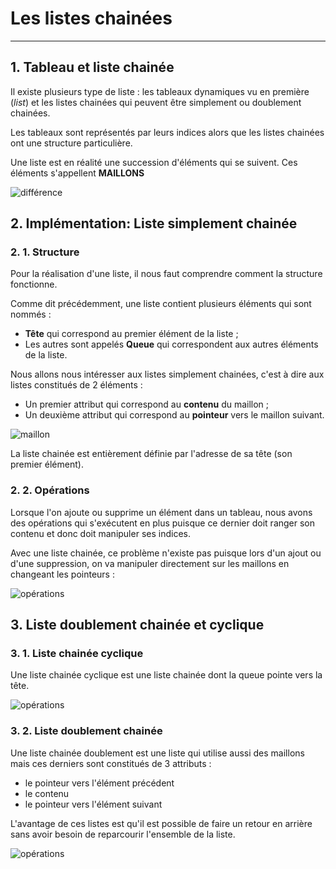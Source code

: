 # **Les listes chainées**

------

## **1. Tableau et liste chainée**

Il existe plusieurs type de liste : les tableaux dynamiques vu en première (*list*) et les listes chainées qui peuvent être simplement ou doublement chainées.

Les tableaux sont représentés par leurs indices alors que les listes chainées ont une structure particulière.

Une liste est en réalité une succession d'éléments qui se suivent. Ces éléments s'appellent **MAILLONS**

![différence](../images/img1.PNG)

## 2. Implémentation: Liste simplement chainée

### **2. 1. Structure**

Pour la réalisation d'une liste, il nous faut comprendre comment la structure fonctionne.

Comme dit précédemment, une liste contient plusieurs éléments qui sont nommés :

- **Tête** qui correspond au premier élément de la liste ;
- Les autres sont appelés **Queue** qui correspondent aux autres éléments de la liste.

Nous allons nous intéresser aux listes simplement chainées, c'est à dire aux listes constitués de 2 éléments :

- Un premier attribut qui correspond au **contenu** du maillon ;
- Un deuxième attribut qui correspond au **pointeur** vers le maillon suivant.

![maillon](../images/img2.PNG)

La liste chainée est entièrement définie par l'adresse de sa tête (son premier élément).

### **2. 2. Opérations**

Lorsque l'on ajoute ou supprime un élément dans un tableau, nous avons des opérations qui s'exécutent en plus puisque ce dernier doit ranger son contenu et donc doit manipuler ses indices.

Avec une liste chainée, ce problème n'existe pas puisque lors d'un ajout ou d'une suppression, on va manipuler directement sur les maillons en changeant les pointeurs :

![opérations](../images/img3.PNG)

## 3. **Liste doublement chainée et cyclique**

### **3. 1. Liste chainée cyclique**

Une liste chainée cyclique est une liste chainée dont la queue pointe vers la tête.

![opérations](../images/img4.PNG)

### **3. 2. Liste doublement chainée**

Une liste chainée doublement est une liste qui utilise aussi des maillons mais ces derniers sont constitués de 3 attributs :

- le pointeur vers l'élément précédent
- le contenu 
- le pointeur vers l'élément suivant

L'avantage de ces listes est qu'il est possible de faire un retour en arrière sans avoir besoin de reparcourir l'ensemble de la liste.

![opérations](../images/img5.PNG)